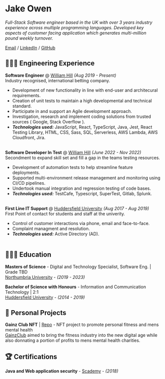 # Jake Owen

_Full-Stack Software engineer based in the UK with over 3 years industry experience across multiple programming languages. Developed key aspects of customer facing application which generates multi-million pound weekly turnover._ <br>

[Email](mailto:jlowen1994@hotmail.co.uk) / [LinkedIn](https://www.linkedin.com/in/jake-owen/) / [GitHub](https://github.com/connectwd/)

## 👩🏼‍💻 Engineering Experience

**Software Engineer** @ [William Hill](https://williamhill.com/) _(Aug 2019 - Present)_ <br>
Industry recognised, international betting company.
  - Development of new functionality in line with end-user and architecural requirements.
  - Creation of unit tests to maintain a high developmental and technical standard.
  - Participate in and support an Agile development approach.
  - Investigation, research and implement coding solutions from trusted sources ( Google, Stack Overflow ).
  - **_Technologies used:_** JavaScript, React, TypeScript, Java, Jest, React Testing Library, HTML, CSS, Sass, SQL, Serverless, AWS Lambda, AWS Cloudfront, Jira.
<br><br>

**Software Developer In Test** @ [William Hill](https://williamhill.com/) _(June 2022 - Nov 2022)_ <br>
Secondment to expand skill set and fill a gap in the teams testing resources.
  - Development of automation tests to help streamline feature deployments.
  - Supported multi-environment release management and monitoring using CI/CD pipelines.
  - Undertook manual integration and regression testing of code bases.
  - **_Technologies used:_** TestCafe, Typescript, SuperTest, Gitlab, Splunk.
<br><br>

**First Line IT Support** @ [Huddersfield University](http://hud.ac.uk/) _(Aug 2017 - Aug 2019)_ <br>
First Point of contact for students and staff at the univerity.
  - Control of customer interactions via phone, email and face-to-face.
  - Complaint managment and resolution.
  - **_Technologies used:_** Active Directory (AD).
<br><br>

## 👩🏼‍🎓 Education

**Masters of Science** - Digital and Technology Specialist, Software Eng. | Grade TBD <br>
[Northumbria University](https://www.northumbria.ac.uk/) - _(2019 - 2023)_

**Bachelor of Science with Honours** - Information and Communication Technology | 2:1 <br>
[Huddersfield University](https://www.hud.ac.uk/) - _(2014 - 2019)_

## 📌 Personal Projects

**Gainz Club NFT** | [Repo](https://github.com/connectwd/GainzClub.github.io) - NFT project to promote personal fitness and mens mental health <br>
[GainzClub](https://gainzclub.xyz/) aimed to bring the fitness industry into the new digital age while also donnating a portion of profits to mens mental health charities.

## 🏆 Certifications

**Java and Web application security** - [Scademy](https://cert.scademy.com/certificate/onaVsBZmyqlQuKLmGgGI) - _(2018)_ <br>

